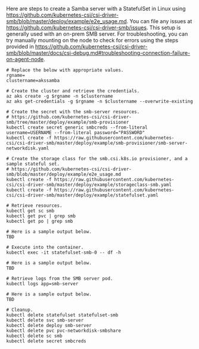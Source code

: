 Here are steps to create a Samba server with a StatefulSet in Linux using https://github.com/kubernetes-csi/csi-driver-smb/blob/master/deploy/example/e2e_usage.md. You can file any issues at https://github.com/kubernetes-csi/csi-driver-smb/issues. This setup is generally used with an on-prem SMB server. For troubleshooting, you can try manually mounting on the node to check for errors using the steps provided in https://github.com/kubernetes-csi/csi-driver-smb/blob/master/docs/csi-debug.md#troubleshooting-connection-failure-on-agent-node.

```
# Replace the below with appropriate values.
rgname=
clustername=akssamba
```

```
# Create the cluster and retrieve the credentials.
az aks create -g $rgname -n $clustername
az aks get-credentials -g $rgname -n $clustername --overwrite-existing

# Create the secret with the smb-server resources. 
# https://github.com/kubernetes-csi/csi-driver-smb/tree/master/deploy/example/smb-provisioner
kubectl create secret generic smbcreds --from-literal username=USERNAME --from-literal password="PASSWORD"
kubectl create -f https://raw.githubusercontent.com/kubernetes-csi/csi-driver-smb/master/deploy/example/smb-provisioner/smb-server-networkdisk.yaml

# Create the storage class for the smb.csi.k8s.io provisioner, and a sample stateful set.
# https://github.com/kubernetes-csi/csi-driver-smb/blob/master/deploy/example/e2e_usage.md
kubectl create -f https://raw.githubusercontent.com/kubernetes-csi/csi-driver-smb/master/deploy/example/storageclass-smb.yaml
kubectl create -f https://raw.githubusercontent.com/kubernetes-csi/csi-driver-smb/master/deploy/example/statefulset.yaml
```

```
# Retrieve resources.
kubectl get sc smb
kubectl get pvc | grep smb
kubectl get po | grep smb

# Here is a sample output below.
TBD
```

```
# Execute into the container.
kubectl exec -it statefulset-smb-0 -- df -h

# Here is a sample output below.
TBD
```

```
# Retrieve logs from the SMB server pod.
kubectl logs app=smb-server

# Here is a sample output below.
TBD
```

```
# Cleanup.
kubectl delete statefulset statefulset-smb
kubectl delete svc smb-server
kubectl delete deploy smb-server
kubectl delete pvc pvc-networkdisk-smbshare
kubectl delete sc smb
kubectl delete secret smbcreds
```
